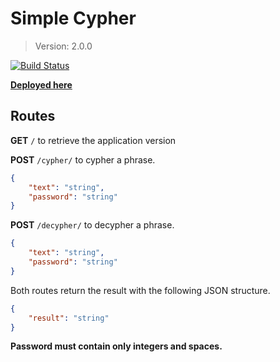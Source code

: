 # Simple Cypher

> Version: 2.0.0

[![Build Status](https://travis-ci.org/JayBIOS/simple_cypher.svg?branch=master)](https://travis-ci.org/JayBIOS/simple_cypher)

[**Deployed here**](https://caesar.jaybios.me/)

## Routes

**GET** `/` to retrieve the application version

**POST** `/cypher/` to cypher a phrase.
```JSON
{
    "text": "string",
    "password": "string"
}
```

**POST** `/decypher/` to decypher a phrase.
```JSON
{
    "text": "string",
    "password": "string"
}
```

Both routes return the result with the following JSON structure.
```JSON
{
    "result": "string"
}
```

**Password must contain only integers and spaces.**

